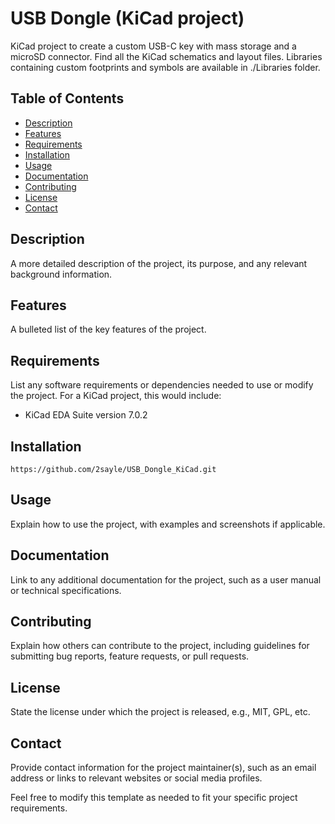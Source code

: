 # USB Dongle (KiCad project)

KiCad project to create a custom USB-C key with mass storage and a microSD connector.
Find all the KiCad schematics and layout files.
Libraries containing custom footprints and symbols are available in ./Libraries folder.

## Table of Contents
- [Description](#description)
- [Features](#features)
- [Requirements](#requirements)
- [Installation](#installation)
- [Usage](#usage)
- [Documentation](#documentation)
- [Contributing](#contributing)
- [License](#license)
- [Contact](#contact)

## Description

A more detailed description of the project, its purpose, and any relevant background information.

## Features

A bulleted list of the key features of the project.

## Requirements

List any software requirements or dependencies needed to use or modify the project. For a KiCad project, this would include:

- KiCad EDA Suite version 7.0.2

## Installation

```
https://github.com/2sayle/USB_Dongle_KiCad.git
```


## Usage

Explain how to use the project, with examples and screenshots if applicable.

## Documentation

Link to any additional documentation for the project, such as a user manual or technical specifications.

## Contributing

Explain how others can contribute to the project, including guidelines for submitting bug reports, feature requests, or pull requests.

## License

State the license under which the project is released, e.g., MIT, GPL, etc.

## Contact

Provide contact information for the project maintainer(s), such as an email address or links to relevant websites or social media profiles.

Feel free to modify this template as needed to fit your specific project requirements.
